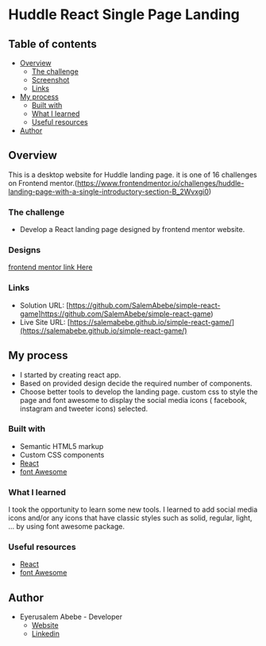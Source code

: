 # Huddle React Single Page Landing

## Table of contents

- [Overview](#overview)
  - [The challenge](#the-challenge)
  - [Screenshot](#screenshot)
  - [Links](#links)
- [My process](#my-process)
  - [Built with](#built-with)
  - [What I learned](#what-i-learned)
  - [Useful resources](#useful-resources)
- [Author](#author)

## Overview

This is a desktop website for Huddle landing page. it is one of 16 challenges on Frontend mentor.(https://www.frontendmentor.io/challenges/huddle-landing-page-with-a-single-introductory-section-B_2Wvxgi0)

### The challenge

- Develop a React landing page designed by frontend mentor website.

### Designs

[frontend mentor link Here](https://www.frontendmentor.io/challenges/huddle-landing-page-with-a-single-introductory-section-B_2Wvxgi0)


### Links

- Solution URL: [https://github.com/SalemAbebe/simple-react-game]https://github.com/SalemAbebe/simple-react-game)
- Live Site URL: [https://salemabebe.github.io/simple-react-game/](https://salemabebe.github.io/simple-react-game/)

## My process

- I started by creating react app.
- Based on provided design decide the required number of components.
- Choose better tools to develop the landing page. custom css to style the page and font awesome to display the social media icons ( facebook, instagram and tweeter icons) selected.

### Built with

- Semantic HTML5 markup
- Custom CSS components
- [React](https://reactjs.org/)
- [font Awesome](https://fontawesome.com/)

### What I learned

I took the opportunity to learn some new tools. I learned to add social media icons and/or any icons that have classic styles such as solid, regular, light, ... by using font awesome package.

### Useful resources

- [React](https://reactjs.org/)
- [font Awesome](https://fontawesome.com/)

## Author

- Eyerusalem Abebe - Developer
  - [Website](https://github.com/SalemAbebe)
  - [Linkedin](https://www.linkedin.com/in/eyerusalem-abebe-8858a495/)
